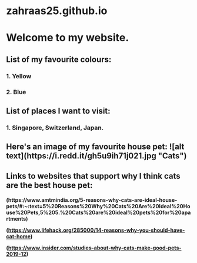 # zahraas25.github.io
<h1> Welcome to my website.

<h2> List of my favourite colours: </p>
<h3> 1. Yellow </p>
<h3> 2. Blue </p>
<h2> List of places I want to visit: </p>
<h3>1. Singapore, Switzerland, Japan. </p>

<h2> Here's an image of my favourite house pet:
![alt text](https://i.redd.it/gh5u9ih71j021.jpg "Cats")
 
<h2> Links to websites that support why I think cats are the best house pet:
<h4> (https://www.amtmindia.org/5-reasons-why-cats-are-ideal-house-pets/#:~:text=5%20Reasons%20Why%20Cats%20Are%20Ideal%20House%20Pets,5%205.%20Cats%20are%20ideal%20pets%20for%20apartments)

 (https://www.lifehack.org/285000/14-reasons-why-you-should-have-cat-home)

 (https://www.insider.com/studies-about-why-cats-make-good-pets-2019-12)
 

